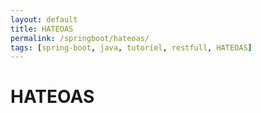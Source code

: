 ```yaml
---
layout: default
title: HATEOAS
permalink: /springboot/hateoas/
tags: [spring-boot, java, tutoriel, restfull, HATEOAS]
---
```


# HATEOAS